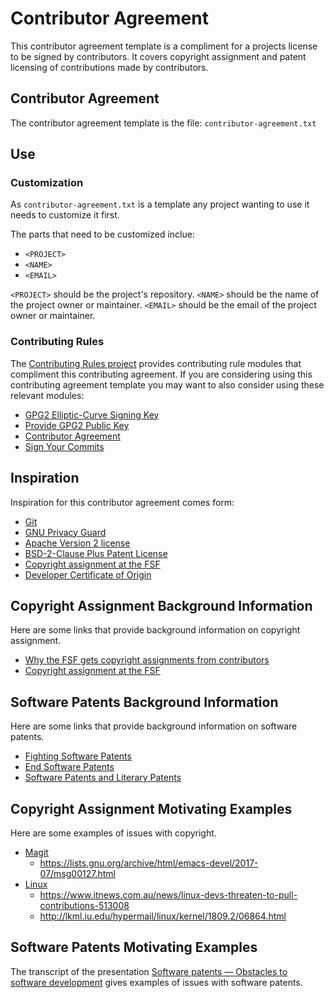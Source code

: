 # Contributor Agreement

This contributor agreement template is a compliment for a projects
license to be signed by contributors.  It covers copyright assignment
and patent licensing of contributions made by contributors.

## Contributor Agreement

The contributor agreement template is the file: `contributor-agreement.txt`

## Use

### Customization

As `contributor-agreement.txt` is a template any project wanting to use it needs to customize it first.

The parts that need to be customized inclue:

- `<PROJECT>`
- `<NAME>`
- `<EMAIL>`

`<PROJECT>` should be the project's repository.
`<NAME>` should be the name of the project owner or maintainer.
`<EMAIL>` should be the email of the project owner or maintainer.

### Contributing Rules

The [Contributing Rules project][contributing-rules] provides
contributing rule modules that compliment this contributing agreement.
If you are considering using this contributing agreement template you
may want to also consider using these relevant modules:

- [GPG2 Elliptic-Curve Signing Key][signing-key]
- [Provide GPG2 Public Key][public-key]
- [Contributor Agreement][agreement]
- [Sign Your Commits][sign-commits]

[contributing-rules]: <https://github.com/sean-hut/contributing-rules>

[signing-key]: <https://github.com/sean-hut/contributing-rules/blob/develop/rules/contributing-prerequisites/gpg2-eliptic-curve-signing-key.md>
[public-key]: <https://github.com/sean-hut/contributing-rules/blob/develop/rules/contributing-prerequisites/gpg2-public-key.md>
[agreement]: <https://github.com/sean-hut/contributing-rules/blob/develop/rules/contributing-prerequisites/contributor-agreement.md>
[sign-commits]: <https://github.com/sean-hut/contributing-rules/blob/develop/rules/committing/sign-and-signoff-commits.md>

## Inspiration

Inspiration for this contributor agreement comes form:

- [Git][git]
- [GNU Privacy Guard][gpg]
- [Apache Version 2 license][apache]
- [BSD-2-Clause Plus Patent License][bsd-patent-license]
- [Copyright assignment at the FSF][assignment-fsf]
- [Developer Certificate of Origin][developer-certificate]

[git]: <https://git-scm.com/>
[gpg]: <https://gnupg.org/>
[apache]: <https://www.apache.org/licenses/LICENSE-2.0.html>
[bsd-patent-license]: <https://spdx.org/licenses/BSD-2-Clause-Patent.html>
[developer-certificate]: <http://developercertificate.org>

## Copyright Assignment Background Information

Here are some links that provide background information on copyright
assignment.

- [Why the FSF gets copyright assignments from contributors][assignment]
- [Copyright assignment at the FSF][assignment-fsf]

[assignment]: <https://www.gnu.org/licenses/why-assign.html>
[assignment-fsf]: <https://www.fsf.org/bulletin/2014/spring/copyright-assignment-at-the-fsf>

## Software Patents Background Information

Here are some links that provide background information on software
patents.

- [Fighting Software Patents][fighting-patents]
- [End Software Patents][end-software-patents]
- [Software Patents and Literary Patents][literary-patents]

[fighting-patents]: <https://www.gnu.org/philosophy/fighting-software-patents.html>
[end-software-patents]: <http://endsoftpatents.org/>
[literary-patents]: <https://www.gnu.org/philosophy/software-literary-patents.html>

## Copyright Assignment Motivating Examples

Here are some examples of issues with copyright.

- [Magit][magit]
    - <https://lists.gnu.org/archive/html/emacs-devel/2017-07/msg00127.html>
- [Linux][linux]
    - <https://www.itnews.com.au/news/linux-devs-threaten-to-pull-contributions-513008>
    - <http://lkml.iu.edu/hypermail/linux/kernel/1809.2/06864.html>

[magit]: <https://magit.vc/>
[linux]: <https://www.kernel.org/>

## Software Patents Motivating Examples

The transcript of the presentation [Software patents — Obstacles to
software development][patent-obstacles] gives examples of issues with
software patents.

[patent-obstacles]: <https://www.gnu.org/philosophy/software-patents.en.html>

